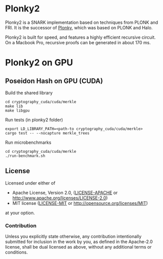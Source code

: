 # Plonky2

Plonky2 is a SNARK implementation based on techniques from PLONK and FRI. It is the successor of [Plonky](https://github.com/0xPolygonZero/plonky), which was based on PLONK and Halo.

Plonky2 is built for speed, and features a highly efficient recursive circuit. On a Macbook Pro, recursive proofs can be generated in about 170 ms.

# Plonky2 on GPU

## Poseidon Hash on GPU (CUDA)

Build the shared library

```
cd cryptography_cuda/cuda/merkle
make lib
make libgpu
```

Run tests (in plonky2 folder)

```
export LD_LIBRARY_PATH=<path-to cryptography_cuda/cuda/merkle>
cargo test -- --nocapture merkle_trees
```

Run microbenchmarks

```
cd cryptography_cuda/cuda/merkle
./run-benchmark.sh
```

## License

Licensed under either of

* Apache License, Version 2.0, ([LICENSE-APACHE](LICENSE-APACHE) or http://www.apache.org/licenses/LICENSE-2.0)
* MIT license ([LICENSE-MIT](LICENSE-MIT) or http://opensource.org/licenses/MIT)

at your option.


### Contribution

Unless you explicitly state otherwise, any contribution intentionally submitted for inclusion in the work by you, as defined in the Apache-2.0 license, shall be dual licensed as above, without any additional terms or conditions.
